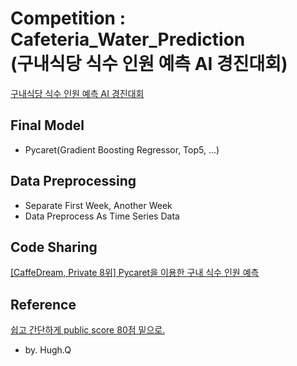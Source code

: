 # Competition : Cafeteria_Water_Prediction <br> (구내식당 식수 인원 예측 AI 경진대회)

[구내식당 식수 인원 예측 AI 경진대회](https://www.dacon.io/competitions/official/235743/overview/description)

## Final Model
- Pycaret(Gradient Boosting Regressor, Top5, ...)

## Data Preprocessing
- Separate First Week, Another Week
- Data Preprocess As Time Series Data

## Code Sharing

[\[CaffeDream, Private 8위\] Pycaret을 이용한 구내 식수 인원 예측](https://www.dacon.io/competitions/official/235743/codeshare/3001?page=1&dtype=recent)

## Reference

[쉽고 간단하게 public score 80점 밑으로.](https://www.dacon.io/competitions/official/235743/codeshare/2856?page=1&dtype=recent)
- by. Hugh.Q
